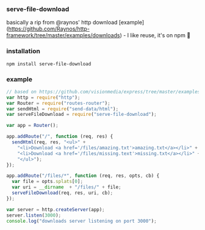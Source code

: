 ### serve-file-download

basically a rip from @raynos' http download [example] (https://github.com/Raynos/http-framework/tree/master/examples/downloads) - I like reuse, it's on npm :metal:

### installation 

    npm install serve-file-download

### example

```javascript
// based on https://github.com/visionmedia/express/tree/master/examples/downloads
var http = require("http");
var Router = require("routes-router");
var sendHtml = require("send-data/html");
var serveFileDownload = require("serve-file-download");

var app = Router();

app.addRoute("/", function (req, res) {
  sendHtml(req, res, "<ul>" +
    "<li>Download <a href='/files/amazing.txt'>amazing.txt</a></li>" +
    "<li>Download <a href='/files/missing.text'>missing.txt</a></li>" +
    "</ul>");
});

app.addRoute("/files/*", function (req, res, opts, cb) {
  var file = opts.splats[0];
  var uri = __dirname  + "/files/" + file;
  serveFileDownload(req, res, uri, cb);
});

var server = http.createServer(app);
server.listen(3000);
console.log("downloads server listening on port 3000");
```
